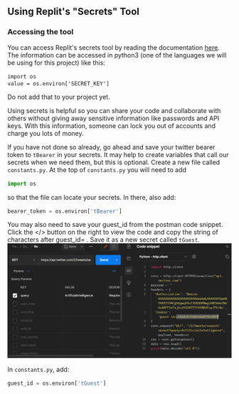 ## Using Replit's "Secrets" Tool

### Accessing the tool
You can access Replit's secrets tool by reading the documentation [here](https://docs.replit.com/programming-ide/storing-sensitive-information-environment-variables). The information can be accessed in python3 (one of the languages we will be using for this project) like this:
```python3
import os
value = os.environ['SECRET_KEY']
```
Do not add that to your project yet.

Using secrets is helpful so you can share your code and collaborate with others without giving away sensitive information like passwords and API keys. With this information, someone can lock you out of accounts and charge you lots of money.

If you have not done so already, go ahead and save your twitter bearer token to ``tBearer`` in your secrets. It may help to create variables that call our secrets when we need them, but this is optional. Create a new file called ```constants.py```. At the top of ```constants.py``` you will need to add
```python
import os
```
so that the file can locate your secrets. In there, also add:
```python
bearer_token = os.environ['tBearer']
```
You may also need to save your guest_id from the postman code snippet. Click the </> button on the right to view the code and copy the string of characters after guest_id= . Save it as a new secret called ``tGuest``.
![Guest ID](/images/guest_id.PNG)

In ```constants.py```, add:
```python
guest_id = os.environ['tGuest']
```